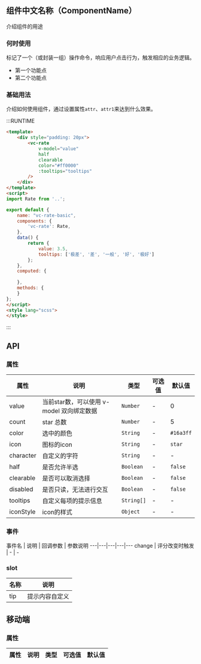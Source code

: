 ## 组件中文名称（ComponentName）
介绍组件的用途

### 何时使用
标记了一个（或封装一组）操作命令，响应用户点击行为，触发相应的业务逻辑。
- 第一个功能点
- 第二个功能点

### 基础用法
介绍如何使用组件，通过设置属性`attr`、`attr1`来达到什么效果。

:::RUNTIME
```html
<template>
	<div style="padding: 20px">
		<vc-rate
			v-model="value"
			half
			clearable
			color="#ff0000"
			:tooltips="tooltips"
		/>
	</div>
</template>
<script>
import Rate from '..';

export default {
	name: "vc-rate-basic",
	components: {
		'vc-rate': Rate,
	},
	data() {
		return {
			value: 3.5,
			tooltips: ['极差', '差', '一般', '好', '极好']
		};
	},
	computed: {
		
	},
	methods: {
	}
};
</script>
<style lang="scss">
</style>
```
:::

## API

### 属性
属性 | 说明 | 类型 | 可选值 | 默认值
---|---|---|---|---
value | 当前star数，可以使用 v-model 双向绑定数据 | `Number` | - | 0
count | star 总数	 | `Number` | - | 5
color | 选中的颜色 | `String` | - | `#16a3ff`
icon | 图标的icon | `String`| - | `star`
character | 自定义的字符 | `String` | - | - 
half | 是否允许半选 | `Boolean` | - | `false`
clearable | 是否可以取消选择 | `Boolean` | - | `false`
disabled | 是否只读，无法进行交互 | `Boolean` | - | `false`
tooltips | 自定义每项的提示信息 | `String[]` | - | -
iconStyle | icon的样式 | `Object` | - | -

### 事件
事件名 | 说明 | 回调参数 | 参数说明
---|---|---|---|---
change | 评分改变时触发 | - | -

### slot
名称 | 说明 
---|---
tip | 提示内容自定义

## 移动端

### 属性
属性 | 说明 | 类型 | 可选值 | 默认值
---|---|---|---|---

